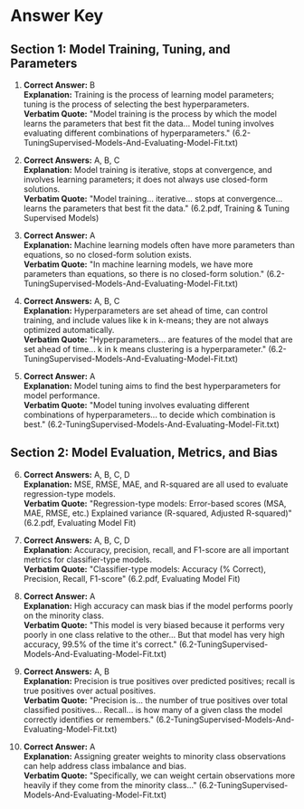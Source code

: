# Answer Key

## Section 1: Model Training, Tuning, and Parameters

1. **Correct Answer:** B  
**Explanation:** Training is the process of learning model parameters; tuning is the process of selecting the best hyperparameters.  
**Verbatim Quote:** "Model training is the process by which the model learns the parameters that best fit the data... Model tuning involves evaluating different combinations of hyperparameters." (6.2-TuningSupervised-Models-And-Evaluating-Model-Fit.txt)

2. **Correct Answers:** A, B, C  
**Explanation:** Model training is iterative, stops at convergence, and involves learning parameters; it does not always use closed-form solutions.  
**Verbatim Quote:** "Model training... iterative... stops at convergence... learns the parameters that best fit the data." (6.2.pdf, Training & Tuning Supervised Models)

3. **Correct Answer:** A  
**Explanation:** Machine learning models often have more parameters than equations, so no closed-form solution exists.  
**Verbatim Quote:** "In machine learning models, we have more parameters than equations, so there is no closed-form solution." (6.2-TuningSupervised-Models-And-Evaluating-Model-Fit.txt)

4. **Correct Answers:** A, B, C  
**Explanation:** Hyperparameters are set ahead of time, can control training, and include values like k in k-means; they are not always optimized automatically.  
**Verbatim Quote:** "Hyperparameters... are features of the model that are set ahead of time... k in k means clustering is a hyperparameter." (6.2-TuningSupervised-Models-And-Evaluating-Model-Fit.txt)

5. **Correct Answer:** A  
**Explanation:** Model tuning aims to find the best hyperparameters for model performance.  
**Verbatim Quote:** "Model tuning involves evaluating different combinations of hyperparameters... to decide which combination is best." (6.2-TuningSupervised-Models-And-Evaluating-Model-Fit.txt)

## Section 2: Model Evaluation, Metrics, and Bias

6. **Correct Answers:** A, B, C, D  
**Explanation:** MSE, RMSE, MAE, and R-squared are all used to evaluate regression-type models.  
**Verbatim Quote:** "Regression-type models: Error-based scores (MSA, MAE, RMSE, etc.) Explained variance (R-squared, Adjusted R-squared)" (6.2.pdf, Evaluating Model Fit)

7. **Correct Answers:** A, B, C, D  
**Explanation:** Accuracy, precision, recall, and F1-score are all important metrics for classifier-type models.  
**Verbatim Quote:** "Classifier-type models: Accuracy (% Correct), Precision, Recall, F1-score" (6.2.pdf, Evaluating Model Fit)

8. **Correct Answer:** A  
**Explanation:** High accuracy can mask bias if the model performs poorly on the minority class.  
**Verbatim Quote:** "This model is very biased because it performs very poorly in one class relative to the other... But that model has very high accuracy, 99.5% of the time it's correct." (6.2-TuningSupervised-Models-And-Evaluating-Model-Fit.txt)

9. **Correct Answers:** A, B  
**Explanation:** Precision is true positives over predicted positives; recall is true positives over actual positives.  
**Verbatim Quote:** "Precision is... the number of true positives over total classified positives... Recall... is how many of a given class the model correctly identifies or remembers." (6.2-TuningSupervised-Models-And-Evaluating-Model-Fit.txt)

10. **Correct Answer:** A  
**Explanation:** Assigning greater weights to minority class observations can help address class imbalance and bias.  
**Verbatim Quote:** "Specifically, we can weight certain observations more heavily if they come from the minority class..." (6.2-TuningSupervised-Models-And-Evaluating-Model-Fit.txt)
